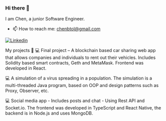 ### Hi there 👋
I am Chen, a junior Software Engineer.
- 📫 How to reach me: chenbtol@gmail.com

[![Linkedin](https://img.shields.io/badge/Linkedin-0e76a8?style=for-the-badge&logo=Linkedin&logoColor=white)](https://www.linkedin.com/in/chen-ben-tolila-393172232/)

 My projects 🧠
💻 Final project – A blockchain based car sharing web app that allows companies and individuals to
rent out their vehicles. Includes Solidity based smart contracts, Geth and MetaMask.
Frontend was developed in React.

💻 A simulation of a virus spreading in a population. The simulation is a
multi-threaded Java program, based on OOP and design patterns such as Proxy,
Observer, etc.

💻 Social media app - Includes posts and chat - Using Rest API and Socket.io. The frontend was
developed in TypeScript and React Native, the backend is in Node.js and uses MongoDB.



<!--
**chenBenTolila/chenBenTolila** is a ✨ _special_ ✨ repository because its `README.md` (this file) appears on your GitHub profile.

Here are some ideas to get you started:

- 🔭 I’m currently working on ...
- 🌱 I’m currently learning ...
- 👯 I’m looking to collaborate on ...
- 🤔 I’m looking for help with ...
- 💬 Ask me about ...
- 📫 How to reach me: ...
- 😄 Pronouns: ...
- ⚡ Fun fact: ...
-->



